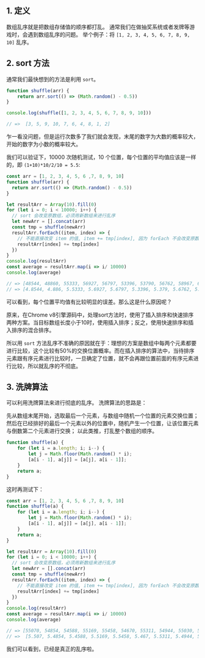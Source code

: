 ## 1. 定义

数组乱序就是把数组存储值的顺序都打乱。
 通常我们在做抽奖系统或者发牌等游戏时，会遇到数组乱序的问题。
 举个例子：将 `[1, 2, 3, 4, 5, 6, 7, 8, 9, 10]` 乱序。

## 2. sort 方法

通常我们最快想到的方法是利用 `sort`。



```jsx
function shuffle(arr) {
    return arr.sort(() => (Math.random() - 0.5))
}

console.log(shuffle([1, 2, 3, 4, 5, 6, 7, 8, 9, 10]))

// =>  [3, 5, 9, 10, 7, 6, 4, 8, 1, 2]
```

乍一看没问题，但是运行次数多了我们就会发现，末尾的数字为大数的概率较大，开始的数字为小数的概率较大。

我们可以验证下，10000 次随机测试，10 个位置，每个位置的平均值应该是一样的，即 `(1+10)*10/2/10 = 5.5`:



```jsx
const arr = [1, 2, 3, 4, 5, 6 ,7, 8, 9, 10]
function shuffle(arr) {
  return arr.sort(() => (Math.random() - 0.5))
}

let resultArr = Array(10).fill(0)
for (let i = 0; i < 10000; i++) {
  // sort 会改变原数组，必须用新数组来进行乱序
  let newArr = [].concat(arr)
  const tmp = shuffle(newArr)
  resultArr.forEach((item, index) => {
    // 不能直接改变 item 的值, item += tmp[index], 因为 forEach 不会改变原数组
    resultArr[index] += tmp[index]
  })
}
console.log(resultArr)
const average = resultArr.map(i => i/ 10000)
console.log(average)

// => [48544, 48860, 55333, 56927, 56797, 53396, 53790, 56762, 58967, 60624]
// => [4.8544, 4.886, 5.5333, 5.6927, 5.6797, 5.3396, 5.379, 5.6762, 5.8967, 6.0624]
```

可以看到，每个位置平均值有比较明显的误差。那么这是什么原因呢？

原来，在Chrome v8引擎源码中，处理sort方法时，使用了插入排序和快速排序两种方案。当目标数组长度小于10时，使用插入排序；反之，使用快速排序和插入排序的混合排序。

所以用 `sort` 方法乱序不准确的原因就在于：理想的方案是数组中每两个元素都要进行比较，这个比较有50%的交换位置概率。而在插入排序的算法中，当待排序元素跟有序元素进行比较时，一旦确定了位置，就不会再跟位置前面的有序元素进行比较，所以就乱序的不彻底。

## 3. 洗牌算法

可以利用洗牌算法来进行彻底的乱序。
 洗牌算法的思路是：

先从数组末尾开始，选取最后一个元素，与数组中随机一个位置的元素交换位置；
 然后在已经排好的最后一个元素以外的位置中，随机产生一个位置，让该位置元素与倒数第二个元素进行交换；
 以此类推，打乱整个数组的顺序。



```jsx
function shuffle(a) {
    for (let i = a.length; i; i--) {
        let j = Math.floor(Math.random() * i);
        [a[i - 1], a[j]] = [a[j], a[i - 1]];
    }
    return a;
}
```

这时再测试下：



```jsx
const arr = [1, 2, 3, 4, 5, 6 ,7, 8, 9, 10]
function shuffle(a) {
    for (let i = a.length; i; i--) {
        let j = Math.floor(Math.random() * i);
        [a[i - 1], a[j]] = [a[j], a[i - 1]];
    }
    return a;
}

let resultArr = Array(10).fill(0)
for (let i = 0; i < 10000; i++) {
  // sort 会改变原数组，必须用新数组来进行乱序
  let newArr = [].concat(arr)
  const tmp = shuffle(newArr)
  resultArr.forEach((item, index) => {
    // 不能直接改变 item 的值, item += tmp[index], 因为 forEach 不会改变原数组
    resultArr[index] += tmp[index]
  })
}
console.log(resultArr)
const average = resultArr.map(i => i/ 10000)
console.log(average)

// => [55070, 54854, 54588, 55169, 55458, 54670, 55311, 54944, 55030, 54906]
// =>  [5.507, 5.4854, 5.4588, 5.5169, 5.5458, 5.467, 5.5311, 5.4944, 5.503, 5.4906]
```

我们可以看到，已经是真正的乱序啦。